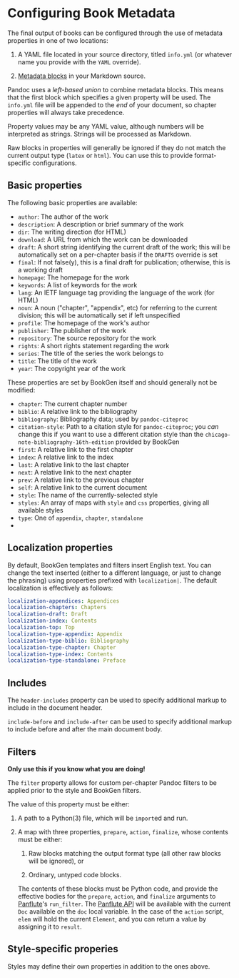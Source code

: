 # Configuring Book Metadata

The final output of books can be configured through the use of metadata properties in one of two locations:

1. A YAML file located in your source directory, titled `info.yml` (or whatever name you provide with the `YAML` override).

2. [Metadata blocks](https://pandoc.org/MANUAL.html#metadata-blocks) in your Markdown source.

Pandoc uses a *left-based union* to combine metadata blocks.
This means that the first block which specifies a given property will be used.
The `info.yml` file will be appended to the *end* of your document, so chapter properties will always take precedence.

Property values may be any YAML value, although numbers will be interpreted as strings.
Strings will be processed as Markdown.

Raw blocks in properties will generally be ignored if they do not match the current output type (`latex` or `html`).
You can use this to provide format-specific configurations.

## Basic properties

The following basic properties are available:

+ `author`: The author of the work
+ `description`: A description or brief summary of the work
+ `dir`: The writing direction (for HTML)
+ `download`: A URL from which the work can be downloaded
+ `draft`: A short string identifying the current draft of the work; this will be automatically set on a per-chapter basis if the `DRAFTS` override is set
+ `final`: If not false(y), this is a final draft for publication; otherwise, this is a working draft
+ `homepage`: The homepage for the work
+ `keywords`: A list of keywords for the work
+ `lang`: An IETF language tag providing the language of the work (for HTML)
+ `noun`: A noun ("chapter", "appendix", etc) for referring to the current division; this will be automatically set if left unspecified
+ `profile`: The homepage of the work's author
+ `publisher`: The publisher of the work
+ `repository`: The source repository for the work
+ `rights`: A short rights statement regarding the work
+ `series`: The title of the series the work belongs to
+ `title`: The title of the work
+ `year`: The copyright year of the work

These properties are set by BookGen itself and should generally not be modified:

+ `chapter`: The current chapter number
+ `biblio`: A relative link to the bibliography
+ `bibliography`: Bibliography data; used by `pandoc-citeproc`
+ `citation-style`: Path to a citation style for `pandoc-citeproc`; you *can* change this if you want to use a different citation style than the `chicago-note-bibliography-16th-edition` provided by BookGen
+ `first`: A relative link to the first chapter
+ `index`: A relative link to the index
+ `last`: A relative link to the last chapter
+ `next`: A relative link to the next chapter
+ `prev`: A relative link to the previous chapter
+ `self`: A relative link to the current document
+ `style`: The name of the currently-selected style
+ `styles`: An array of maps with `style` and `css` properties, giving all available styles
+ `type`: One of `appendix`, `chapter`, `standalone`
+

## Localization properties

By default, BookGen templates and filters insert English text.
You can change the text inserted (either to a different language, or just to change the phrasing) using properties prefixed with `localization|`.
The default localization is effectively as follows:

```yaml
localization-appendices: Appendices
localization-chapters: Chapters
localization-draft: Draft
localization-index: Contents
localization-top: Top
localization-type-appendix: Appendix
localization-type-biblio: Bibliography
localization-type-chapter: Chapter
localization-type-index: Contents
localization-type-standalone: Preface
```

## Includes

The `header-includes` property can be used to specify additional markup to include in the document header.

`include-before` and `include-after` can be used to specify additional markup to include before and after the main document body.

## Filters

**Only use this if you know what you are doing!**

The `filter` property allows for custom per-chapter Pandoc filters to be applied prior to the style and BookGen filters.

The value of this property must be either:

1. A path to a Python(3) file, which will be `import`ed and run.

2. A map with three properties, `prepare`, `action`, `finalize`, whose contents must be either:

    1. Raw blocks matching the output format type (all other raw blocks will be ignored), or

    2. Ordinary, untyped code blocks.

    The contents of these blocks must be Python code, and provide the effective bodies for the `prepare`, `action`, and `finalize` arguments to [Panflute](http://scorreia.com/software/panflute/)'s `run_filter`.
The [Panflute API](http://scorreia.com/software/panflute/code.html) will be available with the current `Doc` available on the `doc` local variable.
In the case of the `action` script, `elem` will hold the current `Element`, and you can return a value by assigning it to `result`.

## Style-specific properies

Styles may define their own properties in addition to the ones above.
